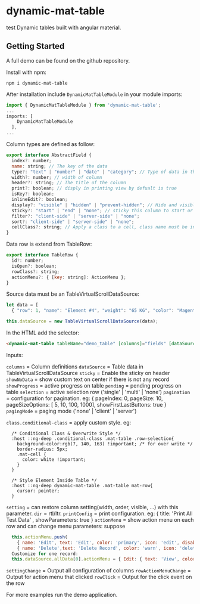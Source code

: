 # dynamic-mat-table

test
Dynamic tables built with angular material.

## Getting Started

A full demo can be found on the github repository.

Install with npm:

`npm i dynamic-mat-table`

After installation include `DynamicMatTableModule` in your module imports:

```javascript
import { DynamicMatTableModule } from 'dynamic-mat-table';
...
imports: [
    DynamicMatTableModule
  ],
...
```

Column types are defined as follow:

```javascript
export interface AbstractField {
  index?: number;
  name: string; // The key of the data
  type?: "text" | "number" | "date" | "category"; // Type of data in the field
  width?: number; // width of column
  header?: string; // The title of the column
  print?: boolean; // disply in printing view by defualt is true
  isKey?: boolean;
  inlineEdit?: boolean;
  display?: "visible" | "hidden" | "prevent-hidden"; // Hide and visible this column
  sticky?: "start" | "end" | "none"; // sticky this column to start or end
  filter?: "client-side" | "server-side" | "none";
  sort?: "client-side" | "server-side" | "none";
  cellClass?: string; // Apply a class to a cell, class name must be in the data
}
```

Data row is extend from TableRow:

```javascript
export interface TableRow {
  id?: number;
  isOpen?: boolean;
  rowClass?: string;
  actionMenu?: { [key: string]: ActionMenu };
}
```

Source data must be an TableVirtualScrollDataSource:

```javascript
let data = [
  { "row": 1, "name": "Element #4", "weight": "65 KG", "color": "Magenta", "brand": "Zanjan Benz", "type": "Van" }, ...];

this.dataSource = new TableVirtualScrollDataSource(data);
```

In the HTML add the selector:

```html
<dynamic-mat-table tableName="demo_table" [columns]="fields" [dataSource]="dataSource" [sticky]="stickyHeader" [showNoData]="showNoData" [showProgress]="showProgress" [pending]="pending" [selection]="tableSelection" [pagination]="pagination" [pagingMode]="'server'" [class.conditional-class]="conditinalClass" [setting]="setting" [dir]="direction" [printConfig]="printConfig" [actionMenu]="actionMenu" (settingChange)="table_onChangeSetting($event)" (rowActionMenuChange)="table_onRowActionChange($event)" (rowClick)="table_onRowClick($event)"> </dynamic-mat-table>
```

Inputs:

`columns` = Column definitions
`dataSource` = Table data in TableVirtualScrollDataSource
`sticky` = Enable the sticky on header
`showNoData` = show custom text on center if there is not any record
`showProgress` = active progress on table
`pending` = pending progress on table
`selection` = active selection row ('single' | 'multi' | 'none')
`pagination` = configuration for pagination. eg: { pageIndex: 0, pageSize: 10, pageSizeOptions: [ 5, 10, 100, 1000], showFirstLastButtons: true }
`pagingMode` = paging mode ('none' | 'client' | 'server')

`class.conditional-class` = apply custom style. eg:

```style
  /* Conditional Class & Overwrite Style */
  :host ::ng-deep .conditional-class .mat-table .row-selection{
    background-color:rgb(7, 140, 163) !important; /* for over write */
    border-radius: 5px;
    .mat-cell {
      color: white !important;
    }
  }

  /* Style Element Inside Table */
  :host ::ng-deep dynamic-mat-table .mat-table mat-row{
    cursor: pointer;
  }
```

`setting` = can restore column setting(width, order, visible, ...) with this parameter.
`dir` = rtl/ltr.
`printConfig` = print configuration. eg: { title: 'Print All Test Data' , showParameters: true }
`actionMenu` = show action menu on each row and can change menu parameters: suppose

```javascript
  this.actionMenu.push(
    { name: 'Edit', text: 'Edit', color: 'primary', icon: 'edit', disabled: false, visible: true},
    { name: 'Delete',text: 'Delete Record', color: 'warn', icon: 'delete', disabled: false, visible: true});
  Customize for one record:
  this.dataSource.allData[0].actionMenu = { Edit: { text: 'View', color: 'primary', icon: 'build_circle'}, Delete: {visible: false}};
```

`settingChange` = Output all configuration of columns
`rowActionMenuChange` = Output for action menu that clicked
`rowClick` = Output for the click event on the row

For more examples run the demo application.
